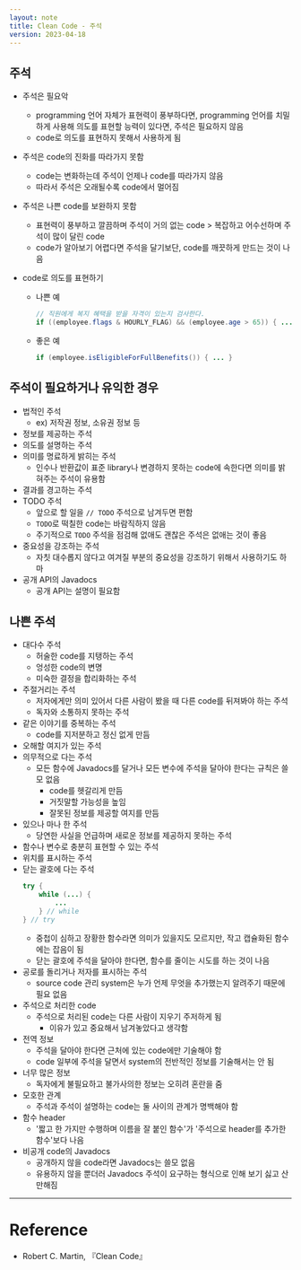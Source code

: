 ```yaml
---
layout: note
title: Clean Code - 주석
version: 2023-04-18
---
```





## 주석

- 주석은 필요악
    - programming 언어 자체가 표현력이 풍부하다면, programming 언어를 치밀하게 사용해 의도를 표현할 능력이 있다면, 주석은 필요하지 않음
    - code로 의도를 표현하지 못해서 사용하게 됨

- 주석은 code의 진화를 따라가지 못함
    - code는 변화하는데 주석이 언제나 code를 따라가지 않음
    - 따라서 주석은 오래될수록 code에서 멀어짐

- 주석은 나쁜 code를 보완하지 못함
    - 표현력이 풍부하고 깔끔하며 주석이 거의 없는 code > 복잡하고 어수선하며 주석이 많이 달린 code
    - code가 알아보기 어렵다면 주석을 달기보단, code를 깨끗하게 만드는 것이 나음

- code로 의도를 표현하기
    - 나쁜 예
        ```java
        // 직원에게 복지 혜택을 받을 자격이 있는지 검사한다.
        if ((employee.flags & HOURLY_FLAG) && (employee.age > 65)) { ... }
        ```
    - 좋은 예
        ```java
        if (employee.isEligibleForFullBenefits()) { ... }
        ```




## 주석이 필요하거나 유익한 경우

- 법적인 주석
    - ex) 저작권 정보, 소유권 정보 등
- 정보를 제공하는 주석
- 의도를 설명하는 주석
- 의미를 명료하게 밝히는 주석
    - 인수나 반환값이 표준 library나 변경하지 못하는 code에 속한다면 의미를 밝혀주는 주석이 유용함
- 결과를 경고하는 주석
- TODO 주석
    - 앞으로 할 일을 `// TODO` 주석으로 남겨두면 편함
    - `TODO`로 떡칠한 code는 바람직하지 않음
    - 주기적으로 `TODO` 주석을 점검해 없애도 괜찮은 주석은 없애는 것이 좋음
- 중요성을 강조하는 주석
    - 자칫 대수롭지 않다고 여겨질 부분의 중요성을 강조하기 위해서 사용하기도 하마
- 공개 API의 Javadocs
    - 공개 API는 설명이 필요함




## 나쁜 주석

- 대다수 주석
    - 허술한 code를 지탱하는 주석
    - 엉성한 code의 변명
    - 미숙한 결정을 합리화하는 주석
- 주절거리는 주석
    - 저자에게만 의미 있어서 다른 사람이 봤을 때 다른 code를 뒤져봐야 하는 주석
    - 독자와 소통하지 못하는 주석
- 같은 이야기를 중복하는 주석
    - code를 지저분하고 정신 없게 만듬
- 오해할 여지가 있는 주석
- 의무적으로 다는 주석
    - 모든 함수에 Javadocs를 달거나 모든 변수에 주석을 달아야 한다는 규칙은 쓸모 없음
        - code를 헷갈리게 만듬
        - 거짓말할 가능성을 높임
        - 잘못된 정보를 제공할 여지를 만듬
- 있으나 마나 한 주석
    - 당연한 사실을 언급하며 새로운 정보를 제공하지 못하는 주석
- 함수나 변수로 충분히 표현할 수 있는 주석
- 위치를 표시하는 주석
- 닫는 괄호에 다는 주석
    ```java
    try {
        while (...) {
            ...
        } // while
    } // try
    ```
    - 중첩이 심하고 장황한 함수라면 의미가 있을지도 모르지만, 작고 캡슐화된 함수에는 잡음이 됨
    - 닫는 괄호에 주석을 달아야 한다면, 함수를 줄이는 시도를 하는 것이 나음
- 공로를 돌리거나 저자를 표시하는 주석
    - source code 관리 system은 누가 언제 무엇을 추가했는지 알려주기 때문에 필요 없음
- 주석으로 처리한 code
    - 주석으로 처리된 code는 다른 사람이 지우기 주저하게 됨
        - 이유가 있고 중요해서 남겨놓았다고 생각함
- 전역 정보
    - 주석을 달아야 한다면 근처에 있는 code에만 기술해야 함
    - code 일부에 주석을 달면서 system의 전반적인 정보를 기술해서는 안 됨
- 너무 많은 정보
    - 독자에게 불필요하고 불가사의한 정보는 오히려 혼란을 줌
- 모호한 관계
    - 주석과 주석이 설명하는 code는 둘 사이의 관계가 명백해야 함
- 함수 header
    - '짧고 한 가지만 수행하며 이름을 잘 붙인 함수'가 '주석으로 header를 추가한 함수'보다 나음
- 비공개 code의 Javadocs
    - 공개하지 않을 code라면 Javadocs는 쓸모 없음
    - 유용하지 않을 뿐더러 Javadocs 주석이 요구하는 형식으로 인해 보기 싫고 산만해짐




---




# Reference

- Robert C. Martin, 『Clean Code』
